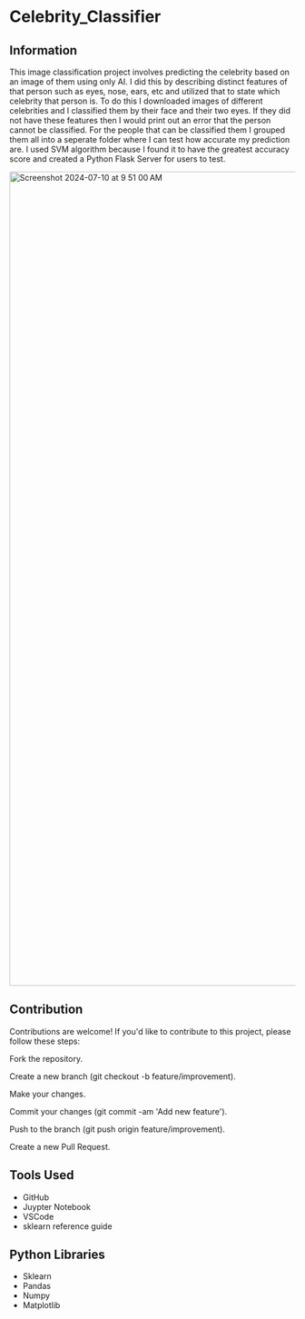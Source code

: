 # Celebrity_Classifier

## Information

This image classification project involves predicting the celebrity based on an image of them using only AI. I did this by describing distinct features of that person such as eyes, 
nose, ears, etc and utilized that to state which celebrity that person is. To do this I downloaded images of different celebrities and I classified them by their face and their two eyes. 
If they did not have these features then I would print out an error that the person cannot be classified. For the people that can be classified them I grouped them all into a 
seperate folder where I can test how accurate my prediction are. I used SVM algorithm because I found it to have the greatest accuracy score and created a Python Flask Server for users to test.

<img width="1434" alt="Screenshot 2024-07-10 at 9 51 00 AM" src="https://github.com/riteshpen/Celebrity_Classifier/assets/147536351/ebaa4287-96a0-41a1-8ec5-87a55bf82523">

## Contribution

Contributions are welcome! If you'd like to contribute to this project, please follow these steps:

Fork the repository.

Create a new branch (git checkout -b feature/improvement).

Make your changes.

Commit your changes (git commit -am 'Add new feature').

Push to the branch (git push origin feature/improvement).

Create a new Pull Request.

## Tools Used
- GitHub
- Juypter Notebook
- VSCode
- sklearn reference guide

## Python Libraries 
- Sklearn
- Pandas
- Numpy
- Matplotlib
